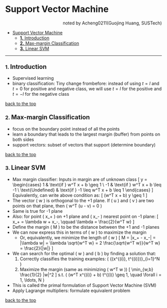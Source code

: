 # Support Vector Machine
<div align="right">noted by Acheng0211(Guojing Huang, SUSTech)</div>

- [Support Vector Machine](#support-vector-machine)
    - [**1.** Introduction](#1-introduction)
    - [**2.** Max-margin Classification](#2-max-margin-classification)
    - [**3.** Linear SVM](#3-linear-svm)
___


### **1.** <big>Introduction</big>
- Supervised learning
- binary classification: Tiny change frombefore: instead of using $t = l$ and $t = 0$ for positive and negative class, we will use $t = l$ for the positive and $t = -l$ for the negative class

[back to the top](#support-vector-machine)

### **2.** <big>Max-margin Classification</big>
- focus on the boundary point instead of all the points
- learn a boundary that leads to the largest margin (buffer) from points on both sides
- support vectors: subset of vectors that support (determine boundary)

[back to the top](#support-vector-machine)

### **3.** <big>Linear SVM</big>
- Max margin classifier: Inputs in margin are of unknown class
\[
y = 
\begin{cases} 
1 & \text{if } w^T x + b \geq 1 \\ 
-1 & \text{if } w^T x + b \leq -1 \\ 
\text{Undefined} & \text{if } -1 \leq w^T x + b \leq 1 
\end{cases}
\]  Equivalently, can write above condition as:
\[
(w^T x + b) y \geq 1
\]
- The vector \( w \) is orthogonal to the +1 plane.
If \( u \) and \( v \) are two points on that plane, then \( w^T (u - v) = 0 \)
- Same is true for -1 plane
- Also: for point \( x_+ \) on +1 plane and \( x_- \) nearest point on -1 plane:
\[
x_+ = \lambda w + x_-, \qquad \lambda = \frac{2}{w^T w}
\]
- Define the margin \( M \) to be the distance between the +1 and -1 planes
- We can now express this in terms of \( w \) to maximize the margin
  - Or, equivalently, we minimize the length of \( w \)
\[
M = \|x_+ - x_-\| = \|\lambda w\| = \lambda \sqrt{w^T w} = 2 \frac{\sqrt{w^T w}}{w^T w} = \frac{2}{\|w\|}
\]
- We can search for the optimal \( w \) and \( b \) by finding a solution that:
  1. Correctly classifies the training examples: \( \{(x^{(i)}, t^{(i)})\}_{i=1}^N \)
  2. Maximize the margin (same as minimizing \( w^T w \))
\[
\min_{w,b} \frac{1}{2} \|w\|^2
\] s.t. \( (w^T x^{(i)} + b) t^{(i)} \geq 1, \quad \forall i = 1, \ldots, N \)
- This is called the primal formulation of Support Vector Machine (SVM)
- Apply Lagrange multipliers: formulate equivalent problem

[back to the top](#support-vector-machine)
